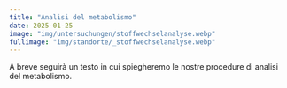 ```yaml
---
title: "Analisi del metabolismo"
date: 2025-01-25
image: "img/untersuchungen/stoffwechselanalyse.webp"
fullimage: "img/standorte/_stoffwechselanalyse.webp"
---
```

A breve seguirà un testo in cui spiegheremo le nostre procedure di analisi del metabolismo.
